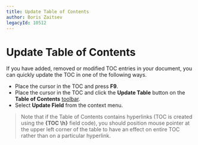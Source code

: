 ```yaml
---
title: Update Table of Contents
author: Boris Zaitsev
legacyId: 10512
---
```

# Update Table of Contents
If you have added, removed or modified TOC entries in your document, you can quickly update the TOC in one of the following ways.
* Place the cursor in the TOC and press **F9**.
* Place the cursor in the TOC and click the **Update Table** button on the **Table of Contents** [toolbar](../text-editor-ui/toolbars.md).
* Select **Update Field** from the context menu.

> Note that if the Table of Contents contains hyperlinks (TOC is created using the **{TOC \h}** field code), you should position mouse pointer at the upper left corner of the table to have an effect on entire TOC rather than on a particular hyperlink.